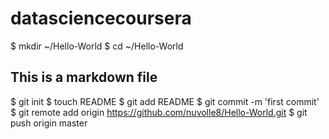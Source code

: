 datasciencecoursera
===================
$ mkdir ~/Hello-World
$ cd ~/Hello-World
## This is a markdown file
$ git init
$ touch README
$ git add README
$ git commit -m 'first commit'
$ git remote add origin https://github.com/nuvolle8/Hello-World.git
$ git push origin master
